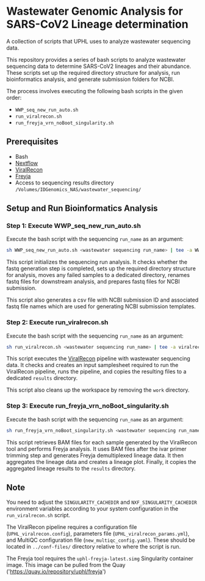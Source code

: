 # Wastewater Genomic Analysis for SARS-CoV2 Lineage determination

A collection of scripts that UPHL uses to analyze wastewater sequencing data.



This repository provides a series of bash scripts to analyze wastewater sequencing data to determine SARS-CoV2 lineages and their abundance. These scripts set up the required directory structure for analysis, run bioinformatics analysis, and generate submission folders for NCBI. 

The process involves executing the following bash scripts in the given order:
- `WWP_seq_new_run_auto.sh`
- `run_viralrecon.sh`
- `run_freyja_vrn_noBoot_singularity.sh`

## Prerequisites

- Bash
- [Nextflow](https://www.nextflow.io/)
- [ViralRecon](https://github.com/nf-core/viralrecon)
- [Freyja](https://quay.io/repository/uphl/freyja)
- Access to sequencing results directory `/Volumes/IDGenomics_NAS/wastewater_sequencing/`

## Setup and Run Bioinformatics Analysis

### Step 1: Execute WWP_seq_new_run_auto.sh
Execute the bash script with the sequencing `run_name` as an argument:

```bash
sh WWP_seq_new_run_auto.sh <wastewater sequencing run_name> | tee -a WWP_seq_new_run_auto.sh.log
```

This script initializes the sequencing run analysis. It checks whether the fastq generation step is completed, sets up the required directory structure for analysis, moves any failed samples to a dedicated directory, renames fastq files for downstream analysis, and prepares fastq files for NCBI submission.

This script also generates a csv file with NCBI submission ID and associated fastq file names which are used for generating NCBI submission templates.

### Step 2: Execute run_viralrecon.sh
Execute the bash script with the sequencing `run_name` as an argument:

```bash
sh run_viralrecon.sh <wastewater sequencing run_name> | tee -a viralrecon.log
```

This script executes the [ViralRecon](https://github.com/nf-core/viralrecon) pipeline with wastewater sequencing data. It checks and creates an input samplesheet required to run the ViralRecon pipeline, runs the pipeline, and copies the resulting files to a dedicated `results` directory.

This script also cleans up the workspace by removing the `work` directory.

### Step 3: Execute run_freyja_vrn_noBoot_singularity.sh
Execute the bash script with the sequencing `run_name` as an argument:

```bash
sh run_freyja_vrn_noBoot_singularity.sh <wastewater sequencing run_name> | tee -a freyja.log
```

This script retrieves BAM files for each sample generated by the ViralRecon tool and performs Freyja analysis. It uses BAM files after the ivar primer trimming step and generates Freyja demultiplexed lineage data. It then aggregates the lineage data and creates a lineage plot. Finally, it copies the aggregated lineage results to the `results` directory.

## Note

You need to adjust the `SINGULARITY_CACHEDIR` and `NXF_SINGULARITY_CACHEDIR` environment variables according to your system configuration in the `run_viralrecon.sh` script.

The ViralRecon pipeline requires a configuration file (`UPHL_viralrecon.config`), parameters file (`UPHL_viralrecon_params.yml`), and MultiQC configuration file (`new_multiqc_config.yaml`). These should be located in `../conf-files/` directory relative to where the script is run.

The Freyja tool requires the `uphl-freyja-latest.simg` Singularity container image. This image can be pulled from the Quay ('https://quay.io/repository/uphl/freyja')
